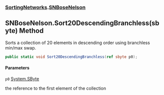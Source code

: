 ### [SortingNetworks](SortingNetworks.md 'SortingNetworks').[SNBoseNelson](SortingNetworks.SNBoseNelson.md 'SortingNetworks.SNBoseNelson')

## SNBoseNelson.Sort20DescendingBranchless(sbyte) Method

Sorts a collection of 20 elements in descending order using branchless min/max swap.

```csharp
public static void Sort20DescendingBranchless(ref sbyte p0);
```
#### Parameters

<a name='SortingNetworks.SNBoseNelson.Sort20DescendingBranchless(sbyte).p0'></a>

`p0` [System.SByte](https://docs.microsoft.com/en-us/dotnet/api/System.SByte 'System.SByte')

the reference to the first element of the collection